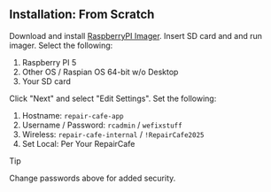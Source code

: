 ## Installation: From Scratch

Download and install [RaspberryPI Imager](https://www.raspberrypi.com/software/).  Insert SD card and and run imager. Select the following:

1. Raspberry PI 5
2. Other OS / Raspian OS 64-bit w/o Desktop
3. Your SD card

Click "Next" and select "Edit Settings".  Set the following:
1. Hostname: `repair-cafe-app`
2. Username / Password: `rcadmin` / `wefixstuff`
3. Wireless: `repair-cafe-internal` / `!RepairCafe2025`
4. Set Local: Per Your RepairCafe

> [!TIP]
> Change passwords above for added security.
